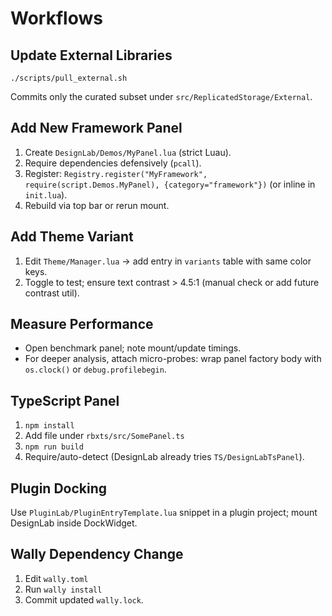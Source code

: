 # Workflows

## Update External Libraries
```
./scripts/pull_external.sh
```
Commits only the curated subset under `src/ReplicatedStorage/External`.

## Add New Framework Panel
1. Create `DesignLab/Demos/MyPanel.lua` (strict Luau).
2. Require dependencies defensively (`pcall`).
3. Register: `Registry.register("MyFramework", require(script.Demos.MyPanel), {category="framework"})` (or inline in `init.lua`).
4. Rebuild via top bar or rerun mount.

## Add Theme Variant
1. Edit `Theme/Manager.lua` → add entry in `variants` table with same color keys.
2. Toggle to test; ensure text contrast > 4.5:1 (manual check or add future contrast util).

## Measure Performance
- Open benchmark panel; note mount/update timings.
- For deeper analysis, attach micro-probes: wrap panel factory body with `os.clock()` or `debug.profilebegin`.

## TypeScript Panel
1. `npm install`
2. Add file under `rbxts/src/SomePanel.ts`
3. `npm run build`
4. Require/auto-detect (DesignLab already tries `TS/DesignLabTsPanel`).

## Plugin Docking
Use `PluginLab/PluginEntryTemplate.lua` snippet in a plugin project; mount DesignLab inside DockWidget.

## Wally Dependency Change
1. Edit `wally.toml`
2. Run `wally install`
3. Commit updated `wally.lock`.
